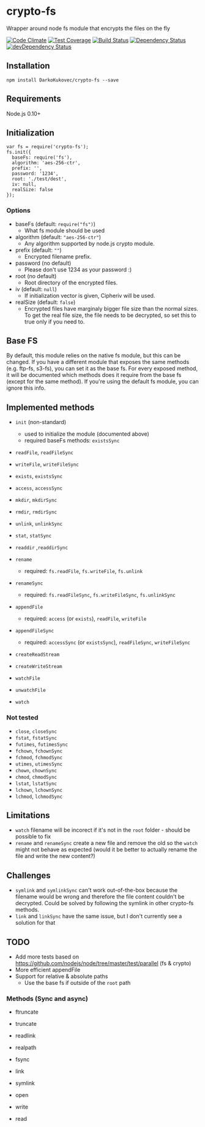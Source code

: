 # crypto-fs
Wrapper around node fs module that encrypts the files on the fly

[![Code Climate](https://codeclimate.com/github/DarkoKukovec/crypto-fs/badges/gpa.svg)](https://codeclimate.com/github/DarkoKukovec/crypto-fs)
[![Test Coverage](https://codeclimate.com/github/DarkoKukovec/crypto-fs/badges/coverage.svg)](https://codeclimate.com/github/DarkoKukovec/crypto-fs/coverage)
[![Build Status](https://travis-ci.org/DarkoKukovec/crypto-fs.svg?branch=master)](https://travis-ci.org/DarkoKukovec/crypto-fs)
[![Dependency Status](https://david-dm.org/DarkoKukovec/crypto-fs.svg)](https://david-dm.org/DarkoKukovec/crypto-fs)
[![devDependency Status](https://david-dm.org/DarkoKukovec/crypto-fs/dev-status.svg)](https://david-dm.org/DarkoKukovec/crypto-fs#info=devDependencies)

## Installation

``npm install DarkoKukovec/crypto-fs --save``

## Requirements

Node.js 0.10+

## Initialization

    var fs = require('crypto-fs');
    fs.init({
      baseFs: require('fs'),
      algorithm: 'aes-256-ctr',
      prefix: '',
      password: '1234',
      root: './test/dest',
      iv: null,
      realSize: false
    });

### Options

* baseFs (default: ``require("fs")``)
  * What fs module should be used
* algorithm (default: ``"aes-256-ctr"``)
  * Any algorithm supported by node.js crypto module.
* prefix (default: ``""``)
  * Encrypted filename prefix.
* password (no default)
  * Please don't use 1234 as your password :)
* root (no default)
  * Root directory of the encrypted files.
* iv (default: ``null``)
  * If initialization vector is given, Cipheriv will be used.
* realSize (default: ``false``)
  * Encrypted files have marginaly bigger file size than the normal sizes. To get the real file size, the file needs to be decrypted, so set this to true only if you need to.

## Base FS

By default, this module relies on the native fs module, but this can be changed. If you have a different module that exposes the same methods (e.g. ftp-fs, s3-fs), you can set it as the base fs.
For every exposed method, it will be documented which methods does it require from the base fs (except for the same method). If you're using the default fs module, you can ignore this info.

## Implemented methods

* ``init`` (non-standard)
  * used to initialize the module (documented above)
  * required baseFs methods: ``existsSync``

* ``readFile``, ``readFileSync``
* ``writeFile``, ``writeFileSync``
* ``exists``, ``existsSync``
* ``access``, ``accessSync``
* ``mkdir``, ``mkdirSync``
* ``rmdir``, ``rmdirSync``
* ``unlink``, ``unlinkSync``
* ``stat``, ``statSync``
* ``readdir`` ,``readdirSync``
* ``rename``
  * required: ``fs.readFile``, ``fs.writeFile``, ``fs.unlink``
* ``renameSync``
  * required: ``fs.readFileSync``, ``fs.writeFileSync``, ``fs.unlinkSync``
* ``appendFile``
  * required: ``access`` (or ``exists``), ``readFile``, ``writeFile``
* ``appendFileSync``
  * required: ``accessSync`` (or ``existsSync``), ``readFileSync``, ``writeFileSync``

* ``createReadStream``
* ``createWriteStream``
* ``watchFile``
* ``unwatchFile``
* ``watch``

### Not tested

* ``close``, ``closeSync``
* ``fstat``, ``fstatSync``
* ``futimes``, ``futimesSync``
* ``fchown``, ``fchownSync``
* ``fchmod``, ``fchmodSync``
* ``utimes``, ``utimesSync``
* ``chown``, ``chownSync``
* ``chmod``, ``chmodSync``
* ``lstat``, ``lstatSync``
* ``lchown``, ``lchownSync``
* ``lchmod``, ``lchmodSync``

## Limitations

* ``watch`` filename will be incorect if it's not in the ``root`` folder - should be possible to fix
* ``rename`` and ``renameSync`` create a new file and remove the old so the ``watch`` might not behave as expected (would it be better to actually rename the file and write the new content?)

## Challenges

* ``symlink`` and ``symlinkSync`` can't work out-of-the-box because the filename would be wrong and therefore the file content couldn't be decrypted. Could be solved by following the symlink in other crypto-fs methods.
* ``link`` and ``linkSync`` have the same issue, but I don't currently see a solution for that

## TODO

* Add more tests based on https://github.com/nodejs/node/tree/master/test/parallel (fs & crypto)
* More efficient appendFile
* Support for relative & absolute paths
  * Use the base fs if outside of the ``root`` path

### Methods (Sync and async)
* ftruncate
* truncate
* readlink
* realpath
* fsync

* link
* symlink

* open
* write
* read
